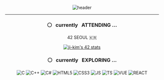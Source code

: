 <div align="center">
 
![header](https://capsule-render.vercel.app/api?type=transparent&fontColor=4DB6FF&height=88&section=header&text=JI%20HAE%20KIM&fontSize=50&fontAlignY=65&animation=twinkling&desc=an%20aspiring%20student%20developer&descAlignY=90&descSize=15&descAlign=65)
 
<hr> 

 ### ⚪  &nbsp; currently  &nbsp; ATTENDING ...
 42 SEOUL 🇰🇷

[![ji-kim's 42 stats](https://badge42.vercel.app/api/v2/cl1tzt6ir004409lexcgnnbrw/stats?cursusId=21&coalitionId=87)](https://github.com/JaeSeoKim/badge42)

 
 
 
### ⚪  &nbsp; currently &nbsp; EXPLORING ...
![C](https://img.shields.io/badge/C-00599C?style=flat-square&logo=c&logoColor=white)
![C++](https://img.shields.io/badge/C%2B%2B-00599C?style=flat-square&logo=c%2B%2B&logoColor=white) 
![C#](https://img.shields.io/badge/C%23-239120?style=flat-square&logo=c-sharp&logoColor=white)
![HTML5](https://img.shields.io/badge/HTML5-E34F26?style=flat-square&logo=html5&logoColor=white) 
![CSS3](https://img.shields.io/badge/CSS3-1572B6?style=flat-square&logo=css3&logoColor=white)
![JS](https://img.shields.io/badge/JavaScript-323330?style=flat-square&logo=javascript&logoColor=F7DF1E)
![TS](https://img.shields.io/badge/TypeScript-007ACC?style=flat-square&logo=typescript&logoColor=white)
![VUE](https://img.shields.io/badge/Vue.js-35495E?style=flat-square&logo=vuedotjs&logoColor=4FC08D)
![REACT](https://img.shields.io/badge/React-20232A?style=flat-square&logo=react&logoColor=61DAFB)
</div>
